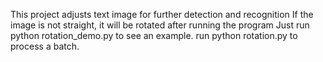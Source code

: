 This project adjusts text image for further detection and recognition
If the image is not straight, it will be rotated after running the program
Just run
python rotation_demo.py to see an example.
run
python rotation.py to process a batch.
